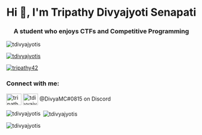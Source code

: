 <h1 align="center">Hi 👋, I'm Tripathy Divyajyoti Senapati</h1>
<h3 align="center">A student who enjoys CTFs and Competitive Programming</h3>

<p align="left"> <img src="https://komarev.com/ghpvc/?username=tdivyajyotis&label=Profile%20views&color=0e75b6&style=flat" alt="tdivyajyotis" /> </p>

<p align="left"> <a href="https://github.com/ryo-ma/github-profile-trophy"><img src="https://github-profile-trophy.vercel.app/?username=tdivyajyotis" alt="tdivyajyotis" /></a> </p>

<p align="left"> <a href="https://twitter.com/tripathy42" target="blank"><img src="https://img.shields.io/twitter/follow/tripathy42?logo=twitter&style=for-the-badge" alt="tripathy42" /></a> </p>

<h3 align="left">Connect with me:</h3>
<p align="left">
<a href="https://twitter.com/tripathy42" target="blank"><img align="center" src="https://raw.githubusercontent.com/rahuldkjain/github-profile-readme-generator/master/src/images/icons/Social/twitter.svg" alt="tripathy42" height="30" width="40" /></a>
<a href="/tdivyajyotis.github.io/feed.xml" target="blank"><img align="center" src="https://raw.githubusercontent.com/rahuldkjain/github-profile-readme-generator/master/src/images/icons/Social/rss.svg" alt="tdivyajyotis.github.io/feed.xml" height="30" width="40" /></a>
  <text> @DivyaMC#0815 on Discord </text>
</p>

<p><img align="left" src="https://github-readme-stats.vercel.app/api/top-langs?username=tdivyajyotis&show_icons=true&locale=en&layout=compact" alt="tdivyajyotis" /></p>

<p>&nbsp;<img align="center" src="https://github-readme-stats.vercel.app/api?username=tdivyajyotis&show_icons=true&locale=en" alt="tdivyajyotis" /></p>

<p><img align="center" src="https://github-readme-streak-stats.herokuapp.com/?user=tdivyajyotis&" alt="tdivyajyotis" /></p>

